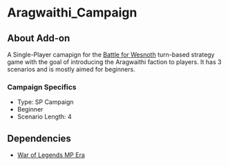 # Aragwaithi_Campaign

## About Add-on

A Single-Player camapign for the [Battle for Wesnoth](https://www.wesnoth.org/) turn-based strategy game with the goal of introducing the Aragwaithi faction to players. It has 3 scenarios and is mostly aimed for beginners.

### Campaign Specifics

- Type: SP Campaign
- Beginner
- Scenario Length: 4

## Dependencies

- [War of Legends MP Era](https://github.com/knyghtmare/War_of_Legends)
